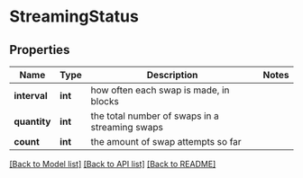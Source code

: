 # StreamingStatus

## Properties
Name | Type | Description | Notes
------------ | ------------- | ------------- | -------------
**interval** | **int** | how often each swap is made, in blocks | 
**quantity** | **int** | the total number of swaps in a streaming swaps | 
**count** | **int** | the amount of swap attempts so far | 

[[Back to Model list]](../README.md#documentation-for-models) [[Back to API list]](../README.md#documentation-for-api-endpoints) [[Back to README]](../README.md)

